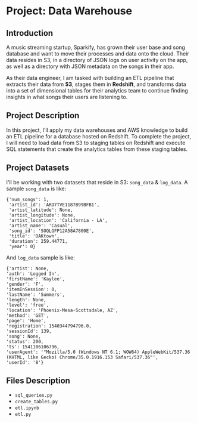 # Project: Data Warehouse
## Introduction
A music streaming startup, Sparkify, has grown their user base and song database and want to move their processes and data onto the cloud. Their data resides in S3, in a directory of JSON logs on user activity on the app, as well as a directory with JSON metadata on the songs in their app.

As their data engineer, I am tasked with building an ETL pipeline that extracts their data from __S3__, stages them in __Redshift__, and transforms data into a set of dimensional tables for their analytics team to continue finding insights in what songs their users are listening to.

## Project Description
In this project, I'll apply my data warehouses and AWS knowledge to build an ETL pipeline for a database hosted on Redshift. To complete the project, I will need to load data from S3 to staging tables on Redshift and execute SQL statements that create the analytics tables from these staging tables.

## Project Datasets
I'll be working with two datasets that reside in S3: `song_data` & `log_data`. A sample `song_data` is like:   

```
{'num_songs': 1,
 'artist_id': 'ARD7TVE1187B99BFB1',
 'artist_latitude': None,
 'artist_longitude': None,
 'artist_location': 'California - LA',
 'artist_name': 'Casual',
 'song_id': 'SOQLGFP12A58A7800E',
 'title': 'OAKtown',
 'duration': 259.44771,
 'year': 0}
 ```

And `log_data` sample is like: 
```
{'artist': None,
'auth': 'Logged In',
'firstName': 'Kaylee',
'gender': 'F',
'itemInSession': 0,
'lastName': 'Summers',
'length': None,
'level': 'free',
'location': 'Phoenix-Mesa-Scottsdale, AZ',
'method': 'GET',
'page': 'Home',
'registration': 1540344794796.0,
'sessionId': 139,
'song': None,
'status': 200,
'ts': 1541106106796,
'userAgent': '"Mozilla/5.0 (Windows NT 6.1; WOW64) AppleWebKit/537.36 (KHTML, like Gecko) Chrome/35.0.1916.153 Safari/537.36"',
'userId': '8'}
```

## Files Description
- `sql_queries.py`
- `create_tables.py`
- `etl.ipynb`
- `etl.py`
